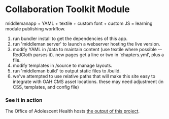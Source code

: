 # Collaboration Toolkit Module #

middlemanapp + YAML + textile + custom font + custom JS = learning module publishing workflow.

1. run bundler install to get the dependencies of this app.
1. run 'middleman server' to launch a webserver hosting the live version.
1. modify YAML in /data to maintain content (use textile where possible -- RedCloth parses it). new pages get a line or two in 'chapters.yml', plus a file.
1. modify templates in /source to manage layouts.
1. run 'middleman build' to output static files to /build.
1. we've attempted to use relative paths that will make this site easy to integrate with OAH CMS asset locations. these may need adjustment (in CSS, templates, and config file)

### See it in action ###
The Office of Adolescent Health hosts [the output of this project](https://github.com/hoosteeno/jsi_collaboration_toolkit).

